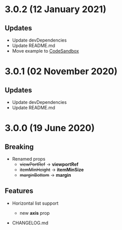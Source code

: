 # 3.0.2 (12 January 2021)

## Updates

- Update devDependencies
- Update README.md
- Move example to [CodeSandbox](https://codesandbox.io/s/react-viewport-list-xw2rt)

# 3.0.1 (02 November 2020)

## Updates

- Update devDependencies
- Update README.md

# 3.0.0 (19 June 2020)

## Breaking

- Renamed props
    - ~~viewPortRef~~ -> **viewportRef**
    - ~~itemMinHeight~~ -> **itemMinSize**
    - ~~marginBottom~~ -> **margin**

## Features

- Horizontal list support
  - new **axis** prop
  
- CHANGELOG.md
